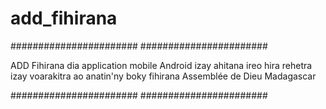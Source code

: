 # add_fihirana

#######################
#######################

ADD Fihirana dia application mobile Android izay ahitana
ireo hira rehetra izay voarakitra ao anatin'ny boky fihirana
Assemblée de Dieu Madagascar

#######################
#######################
